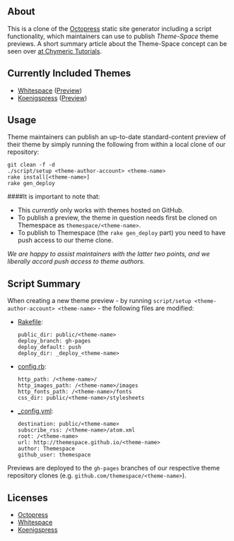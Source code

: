 ## About

This is a clone of the [Octopress][] static site generator including a script functionality, which maintainers can use to publish *Theme-Space* theme previews.
A short summary article about the Theme-Space concept can be seen over [at Chymeric Tutorials](http://chymeric.eu/blog/2014/11/14/preview-octopress-themes-with-themespace/).

[Octopress]: https://github.com/imathis/octopress

## Currently Included Themes

- [Whitespace][] ([Preview](http://themespace.github.io/whitespace/))
- [Koenigspress][] ([Preview](http://themespace.github.io/Koenigspress/))

[Whitespace]: https://github.com/lucaslew/whitespace
[Koenigspress]: https://github.com/TheChymera/Koenigspress

## Usage

Theme maintainers can publish an up-to-date standard-content preview of their theme by simply running the following from within a local clone of our repository:

```
git clean -f -d
./script/setup <theme-author-account> <theme-name>
rake install[<theme-name>]
rake gen_deploy
```

####It is important to note that:

* This *currently* only works with themes hosted on GitHub.
* To publish a preview, the theme in question needs first be cloned on Themespace as `themespace/<theme-name>`.
* To publish to Themespace (the `rake gen_deploy` part) you need to have push access to our theme clone.

*We are happy to assist maintainers with the latter two points, and we liberally accord push access to theme authors.*

## Script Summary

When creating a new theme preview - by running `script/setup <theme-author-account> <theme-name>` - the following files are modified:

- [Rakefile](Rakefile):
    ```
    public_dir: public/<theme-name>
    deploy_branch: gh-pages
    deploy_default: push
    deploy_dir: _deploy_<theme-name>
    ```

- [config.rb](config.rb):
    ```
    http_path: /<theme-name>/
    http_images_path: /<theme-name>/images
    http_fonts_path: /<theme-name>/fonts
    css_dir: public/<theme-name>/stylesheets
    ```

- [_config.yml](_config.yml):
    ```
    destination: public/<theme-name>
    subscribe_rss: /<theme-name>/atom.xml
    root: /<theme-name>
    url: http://themespace.github.io/<theme-name>
    author: Themespace
    github_user: themespace
    ```

Previews are deployed to the `gh-pages` branches of our respective theme repository clones (e.g. `github.com/themespace/<theme-name>`).

## Licenses

- [Octopress](https://github.com/imathis/octopress#license)
- [Whitespace](https://github.com/lucaslew/whitespace#license)
- [Koenigspress](https://github.com/TheChymera/Koenigspress#meta)
